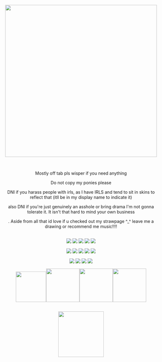
<p align="center"><img src=https://i.pinimg.com/736x/75/cc/dc/75ccdc6022f4a35678bddfff27fc1740.jpg width="500"></p>
   <br>


  <p align ="center"> Mostly off tab pls wisper if you need anything <br>
 <p align="center">Do not copy my ponies please

 <p align="center">DNI if you harass people with irls, as I have IRLS and tend to sit in skins to reflect that (itll be in my display name to indicate it)
 <p align="center">also DNI if you're just genuinely an asshole or bring drama I'm not gonna tolerate it. It isn't that hard to mind your own business
 <p align="center">. Aside from all that id love if u checked out my strawpage ^_^ leave me a drawing or recommend me music!!!!<br><br>
 <p align="center"> <img src=https://64.media.tumblr.com/59b98f924cb2d0dfa66a8dfe507de6cb/1178485fdfbcc34b-75/s250x400/2f3df3ddce2fecbf423e5c024ca6b2ef26cbc8c1.gifv> <img src=https://vinnyvistazo.com/img/blinkies/standard/in_the_dungeon_1.gif> <img src=https://64.media.tumblr.com/54f8910fef7ab1a8753f880fa1b913e6/42540ca2670d96d0-67/s250x400/7f40d284aec41c30fb22fd7d59bdf3ddfa1fb1c5.gifv> <img src=https://64.media.tumblr.com/6e035b1f18c88d25f5b40c8a45da37eb/a45029126a9249ce-a6/s250x400/121be32e70ba43670ffae541d54547d6696ba8b3.gifv> <img src=https://64.media.tumblr.com/f929cd7c0b8764603a9c81104c4eea35/0db024bad26f5990-ad/s250x400/faa6e840ea48b7562a4fc694cc66e0bc261caa67.gifv>
  
  
<p align="center"> <img src=https://64.media.tumblr.com/285fe4860371b0e42a821c73f7d2bd79/dfdc84d3fcb33f75-7f/s100x200/ee825cba473abcbae4c62b1a67d19138cdaa9e00.gif> <img src=https://64.media.tumblr.com/93cee0a3056c04e3f3a1d7901cebc52f/8d4d21770b733536-1e/s100x200/75165f3ea0f62a3c027e0838d544dfed9529f5e4.gifv>  <img src=https://64.media.tumblr.com/e2edf156d942be9521dfc8c2964de142/941b9c0346d564c0-78/s100x200/fdd8858091e450da0167990ac66938c8c1e17d96.pnj> <img src=https://64.media.tumblr.com/d89774fffd0adb931a9ee97389383d35/f2652fcacc69658b-56/s100x200/b7496b8909236e181f66f6bf9d57481604788d7e.pnj> <img src=https://64.media.tumblr.com/4d0dddabc214697330f30576da23bc4b/687e8fd4ed81580e-d8/s100x200/ffefc295f2aaafe218f89ce610dbc7faf2c0951d.pnj>
<p align="center"> <img src=https://64.media.tumblr.com/5b69b7bd15ac79b007300373b9c607cb/23632f1152824edf-3e/s100x200/821f30b21955299c665822babb056432ee076f7e.gifv> <img src=https://64.media.tumblr.com/430d435753ccace09026039812af8fbc/ddc152db53a5e4a2-49/s100x200/6239d213cbd5df672b208405340dc06eb6535161.gifv> <img src=https://64.media.tumblr.com/a3d8deb4aedfa3e2ba9711d8708aaa48/28609dc890933bdf-94/s100x200/1c9a5b6c87280edec93d6514facc6ad2dbc3f506.pnj> <img src=https://64.media.tumblr.com/71aa7a844321a76baf747e65cd024716/d569e2d41f823f86-22/s100x200/fc10e0f3580a42db7f63024b134603306f0e48f1.pnj> 

<p align="center"><img src=https://i.pinimg.com/474x/2f/9e/31/2f9e319b0feeb392cd5d57f006b1c358.jpg width="100"><img src=https://64.media.tumblr.com/58fa86c8207c113307968b400d7b2668/c70932fce588c2e5-e9/s100x200/8a6977391e69ef8cf067621867cc12cdcc0cb792.gifv width="110"><img src=https://64.media.tumblr.com/96a5cb9c779fdcb3dc659a54ffeedd37/24852f49d3a91228-b5/s100x200/b8d71be6dd7f44ac69e5f477740cc2e65361cb20.gifv width="110"><img src=https://64.media.tumblr.com/6ddf7075bb879fc19cf9ce83d63dffff/6d7dbe3e1a02d156-72/s100x200/2b1e8f0dd18595f588542969bc6e36f9618459c1.gifv width="110">
 <br><br>
 <p align="center"> <img src=https://64.media.tumblr.com/696ef6334a063a10bd22a5d4baff5958/63da05d1e4bb18c7-c5/s250x400/ea2890d1631313b10b18c10517699bd93f1a8f59.gifv width="150">
